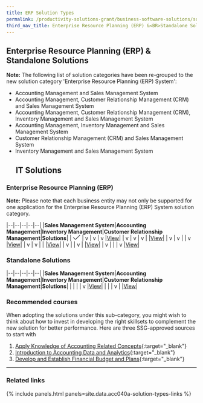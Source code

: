 ```yaml
---
title: ERP Solution Types
permalink: /productivity-solutions-grant/business-software-solutions/solution-types
third_nav_title: Enterprise Resource Planning (ERP) &<BR>Standalone Solutions
---
```


## Enterprise Resource Planning (ERP) & Standalone Solutions

**Note:**
The following list of solution categories have been re-grouped to the new solution category 'Enterprise Resource Planning (ERP) System':
- Accounting Management and Sales Management System
- Accounting Management, Customer Relationship Management (CRM) and Sales Management System
- Accounting Management, Customer Relationship Management (CRM), Inventory Management and Sales Management System
- Accounting Management, Inventory Management and Sales Management System
- Customer Relationship Management (CRM) and Sales Management System
- Inventory Management and Sales Management System

## <img style="width:20px;" src="/images/grow/psg/IT-Solution" width="20" height="14"> IT Solutions

### Enterprise Resource Planning (ERP)

**Note:**
Please note that each business entity may not only be supported for one application for the Enterprise Resource Planning (ERP) System solution category.

|--|--|--|--|--|
|**Sales Management System**|**Accounting Management**|**Inventory Management**|**Customer Relationship Management**|**Solutions**|
| <img src="/images/grow/psg/Tick.svg" width="20" height="14"> | v | v | v |[View](/productivity-solutions-grant/business-software-solutions/sms-am-im-crm)|
| v | v | v |   |[View](/productivity-solutions-grant/business-software-solutions/sms-am-im)|
| v | v |   | v |[View](/productivity-solutions-grant/business-software-solutions/sms-am-crm)|
| v | v |   |   |[View](/productivity-solutions-grant/business-software-solutions/sms-am)|
| v |   | v |   |[View](/productivity-solutions-grant/business-software-solutions/sms-im)|
| v |   |   | v |[View](/productivity-solutions-grant/business-software-solutions/sms-crm)|

<!-- {% include secondary-btn.html href="/contact-us/" text="View" %} -->

### Standalone Solutions

|--|--|--|--|--|
|**Sales Management System**|**Accounting Management**|**Inventory Management**|**Customer Relationship Management**|**Solutions**|
|   |   |   | v |[View](/productivity-solutions-grant/business-software-solutions/crm)|
|   |   | v |   |[View](/productivity-solutions-grant/business-software-solutions/im)|

### Recommended courses
When adopting the solutions under this sub-category, you might wish to think about how to invest in developing the right skillsets to complement the new solution for better performance. Here are three SSG-approved sources to start with
1. [Apply Knowledge of Accounting Related Concepts](https://www.myskillsfuture.gov.sg/content/portal/en/training-exchange/course-directory/course-detail.html?courseReferenceNumber=SCN-T04SS0109E-01-CRS-Q-0036758-BM){:target="_blank"}
2. [Introduction to Accounting Data and Analytics](https://www.myskillsfuture.gov.sg/content/portal/en/training-exchange/course-directory/course-detail.html?courseReferenceNumber=SCN-200000267Z-01-CRS-N-0048575){:target="_blank"}
3. [Develop and Establish Financial Budget and Plans](https://www.myskillsfuture.gov.sg/content/portal/en/training-exchange/course-directory/course-detail.html?courseReferenceNumber=SCN-T04SS0109E-01-CRS-Q-0028425-BM){:target="_blank"}


---

### Related links

{% include panels.html panels=site.data.acc040a-solution-types-links %}